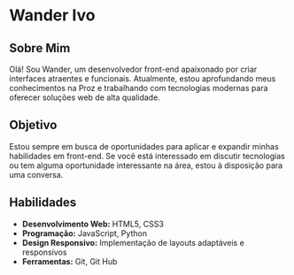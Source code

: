 # Wander Ivo

## Sobre Mim

Olá! Sou Wander, um desenvolvedor front-end apaixonado por criar interfaces atraentes e funcionais. Atualmente, estou aprofundando meus conhecimentos na Proz e trabalhando com tecnologias modernas para oferecer soluções web de alta qualidade.

## Objetivo

Estou sempre em busca de oportunidades para aplicar e expandir minhas habilidades em front-end. Se você está interessado em discutir tecnologias ou tem alguma oportunidade interessante na área, estou à disposição para uma conversa.

## Habilidades

- **Desenvolvimento Web:** HTML5, CSS3
- **Programação:** JavaScript, Python
- **Design Responsivo:** Implementação de layouts adaptáveis e responsivos
- **Ferramentas:** Git, Git Hub

